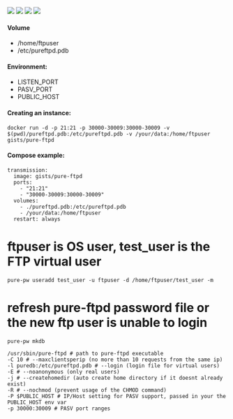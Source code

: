 ![](https://img.shields.io/badge/Pure-FTPd-1.0.42-brightgreen.svg) ![](https://img.shields.io/badge/Alpine-edge-brightgreen.svg) ![](https://img.shields.io/docker/stars/gists/pure-ftpd.svg) ![](https://img.shields.io/docker/pulls/gists/pure-ftpd.svg)

#### Volume

- /home/ftpuser
- /etc/pureftpd.pdb

#### Environment:

- LISTEN_PORT
- PASV_PORT
- PUBLIC_HOST

#### Creating an instance:

    docker run -d -p 21:21 -p 30000-30009:30000-30009 -v $(pwd)/pureftpd.pdb:/etc/pureftpd.pdb -v /your/data:/home/ftpuser gists/pure-ftpd

#### Compose example:

    transmission:
      image: gists/pure-ftpd
      ports:
        - "21:21"
        - "30000-30009:30000-30009"
      volumes:
        - ./pureftpd.pdb:/etc/pureftpd.pdb
        - /your/data:/home/ftpuser
      restart: always

# ftpuser is OS user, test_user is the FTP virtual user

    pure-pw useradd test_user -u ftpuser -d /home/ftpuser/test_user -m

# refresh pure-ftpd password file or the new ftp user is unable to login

    pure-pw mkdb

```
/usr/sbin/pure-ftpd # path to pure-ftpd executable
-C 10 # --maxclientsperip (no more than 10 requests from the same ip)
-l puredb:/etc/pureftpd.pdb # --login (login file for virtual users)
-E # --noanonymous (only real users)
-j # --createhomedir (auto create home directory if it doesnt already exist)
-R # --nochmod (prevent usage of the CHMOD command)
-P $PUBLIC_HOST # IP/Host setting for PASV support, passed in your the PUBLIC_HOST env var
-p 30000:30009 # PASV port ranges
```